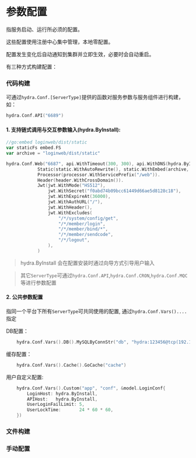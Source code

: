 
# 参数配置

指服务启动、运行所必须的配置。

这些配置使用注册中心集中管理，本地零配置。

配置发生变化后自动通知到集群并立即生效，必要时会自动重启。

有三种方式构建配置：


### 代码构建
可通过`hydra.Conf.[ServerType]`提供的函数对服务参数与服务组件进行构建，如：
```go
hydra.Conf.API("6689")
```
#### 1. 支持链式调用与交互参数输入(hydra.ByInstall):

```go
//go:embed loginweb/dist/static
var staticFs embed.FS
var archive = "loginweb/dist/static"

hydra.Conf.Web("6687", api.WithTimeout(300, 300), api.WithDNS(hydra.ByInstall)).
			Static(static.WithAutoRewrite(), static.WithEmbed(archive, staticFs)).
			Processor(processor.WithServicePrefix("/web")).
			Header(header.WithCrossDomain()).
			Jwt(jwt.WithMode("HS512"),
				jwt.WithSecret("f0abd74b09bcc61449d66ae5d8128c18"),
				jwt.WithExpireAt(36000),
				jwt.WithAuthURL("/"),
				jwt.WithHeader(),
				jwt.WithExcludes(
					"/*/system/config/get",
					"/*/member/login",
					"/*/member/bind/*",
					"/*/member/sendcode",
					"/*/logout",
				),
			)

```

> hydra.ByInstall 会在配置安装时通过向导方式引导用户输入

> 其它`ServerType`可通过`hydra.Conf.API`,`hydra.Conf.CRON`,`hydra.Conf.MQC`等进行参数配置

####  2. 公共参数配置
指同一个平台下所有`ServerType`可共同使用的配置, 通过```hydra.Conf.Vars()....```指定


DB配置：

```go
    hydra.Conf.Vars().DB().MySQLByConnStr("db", "hydra:123456@tcp(192.168.0.36:10036)/hydra?charset=utf8")
```
缓存配置：

```go
    hydra.Conf.Vars().Cache().GoCache("cache")
```

用户自定义配置:

```go
    hydra.Conf.Vars().Custom("app", "conf", &model.LoginConf{
        LoginHost: hydra.ByInstall,
        APIHost:   hydra.ByInstall,
        UserLoginFailLimit: 5,
        UserLockTime:       24 * 60 * 60,
    })
```



### 文件构建



### 手动配置


